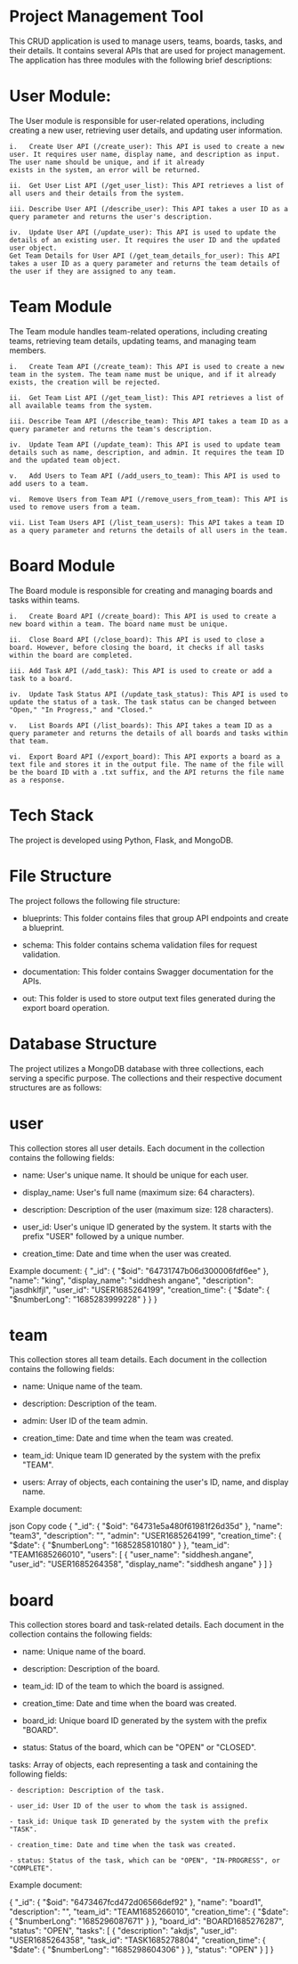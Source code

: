 Project Management Tool
====
This CRUD application is used to manage users, teams, boards, tasks, and their details. It contains several APIs that are used for project management. The application has three modules with the following brief descriptions:

User Module:
====
The User module is responsible for user-related operations, including creating a new user, retrieving user details, and updating user information.
    
    i.   Create User API (/create_user): This API is used to create a new user. It requires user name, display name, and description as input. The user name should be unique, and if it already                                          exists in the system, an error will be returned.
    
    ii.  Get User List API (/get_user_list): This API retrieves a list of all users and their details from the system.
    
    iii. Describe User API (/describe_user): This API takes a user ID as a query parameter and returns the user's description.
    
    iv.  Update User API (/update_user): This API is used to update the details of an existing user. It requires the user ID and the updated user object.
    Get Team Details for User API (/get_team_details_for_user): This API takes a user ID as a query parameter and returns the team details of the user if they are assigned to any team.
        
Team Module
====
The Team module handles team-related operations, including creating teams, retrieving team details, updating teams, and managing team members.

    i.   Create Team API (/create_team): This API is used to create a new team in the system. The team name must be unique, and if it already exists, the creation will be rejected.
    
    ii.  Get Team List API (/get_team_list): This API retrieves a list of all available teams from the system.
    
    iii. Describe Team API (/describe_team): This API takes a team ID as a query parameter and returns the team's description.
    
    iv.  Update Team API (/update_team): This API is used to update team details such as name, description, and admin. It requires the team ID and the updated team object.
    
    v.   Add Users to Team API (/add_users_to_team): This API is used to add users to a team.
    
    vi.  Remove Users from Team API (/remove_users_from_team): This API is used to remove users from a team.
    
    vii. List Team Users API (/list_team_users): This API takes a team ID as a query parameter and returns the details of all users in the team.
    
Board Module
====
The Board module is responsible for creating and managing boards and tasks within teams.

    i.   Create Board API (/create_board): This API is used to create a new board within a team. The board name must be unique.
    
    ii.  Close Board API (/close_board): This API is used to close a board. However, before closing the board, it checks if all tasks within the board are completed.
    
    iii. Add Task API (/add_task): This API is used to create or add a task to a board.
    
    iv.  Update Task Status API (/update_task_status): This API is used to update the status of a task. The task status can be changed between "Open," "In Progress," and "Closed."
    
    v.   List Boards API (/list_boards): This API takes a team ID as a query parameter and returns the details of all boards and tasks within that team.
    
    vi.  Export Board API (/export_board): This API exports a board as a text file and stores it in the output file. The name of the file will be the board ID with a .txt suffix, and the API returns the file name as a response.

Tech Stack
====
The project is developed using Python, Flask, and MongoDB.

File Structure
====
The project follows the following file structure:

- blueprints: This folder contains files that group API endpoints and create a blueprint.

- schema: This folder contains schema validation files for request validation.

- documentation: This folder contains Swagger documentation for the APIs.

- out: This folder is used to store output text files generated during the export board operation.

Database Structure
====
The project utilizes a MongoDB database with three collections, each serving a specific purpose. The collections and their respective document structures are as follows:

user
====
This collection stores all user details. Each document in the collection contains the following fields:

- name: User's unique name. It should be unique for each user.

- display_name: User's full name (maximum size: 64 characters).

- description: Description of the user (maximum size: 128 characters).

- user_id: User's unique ID generated by the system. It starts with the prefix "USER" followed by a unique number.

- creation_time: Date and time when the user was created.

Example document:
{
    "_id": {
        "$oid": "64731747b06d300006fdf6ee"
    },
    "name": "king",
    "display_name": "siddhesh angane",
    "description": "jasdhklfjl",
    "user_id": "USER1685264199",
    "creation_time": {
        "$date": {
            "$numberLong": "1685283999228"
        }
    }
}

team
===
This collection stores all team details. Each document in the collection contains the following fields:

- name: Unique name of the team.

- description: Description of the team.

- admin: User ID of the team admin.

- creation_time: Date and time when the team was created.

- team_id: Unique team ID generated by the system with the prefix "TEAM".

- users: Array of objects, each containing the user's ID, name, and display name.

Example document:

json
Copy code
{
    "_id": {
        "$oid": "64731e5a480f61981f26d35d"
    },
    "name": "team3",
    "description": "",
    "admin": "USER1685264199",
    "creation_time": {
        "$date": {
            "$numberLong": "1685285810180"
        }
    },
    "team_id": "TEAM1685266010",
    "users": [
        {
            "user_name": "siddhesh.angane",
            "user_id": "USER1685264358",
            "display_name": "siddhesh angane"
        }
    ]
}

board
====
This collection stores board and task-related details. Each document in the collection contains the following fields:

- name: Unique name of the board.

- description: Description of the board.

- team_id: ID of the team to which the board is assigned.

- creation_time: Date and time when the board was created.

- board_id: Unique board ID generated by the system with the prefix "BOARD".

- status: Status of the board, which can be "OPEN" or "CLOSED".

tasks: Array of objects, each representing a task and containing the following fields:

    - description: Description of the task.
    
    - user_id: User ID of the user to whom the task is assigned.
    
    - task_id: Unique task ID generated by the system with the prefix "TASK".
    
    - creation_time: Date and time when the task was created.
    
    - status: Status of the task, which can be "OPEN", "IN-PROGRESS", or "COMPLETE".
    
Example document:

{
    "_id": {
        "$oid": "6473467fcd472d06566def92"
    },
    "name": "board1",
    "description": "",
    "team_id": "TEAM1685266010",
    "creation_time": {
        "$date": {
            "$numberLong": "1685296087671"
        }
    },
    "board_id": "BOARD1685276287",
    "status": "OPEN",
    "tasks": [
        {
            "description": "akdjs",
            "user_id": "USER1685264358",
            "task_id": "TASK1685278804",
            "creation_time": {
                "$date": {
                    "$numberLong": "1685298604306"
                }
            },
            "status": "OPEN"
        }
    ]
}


